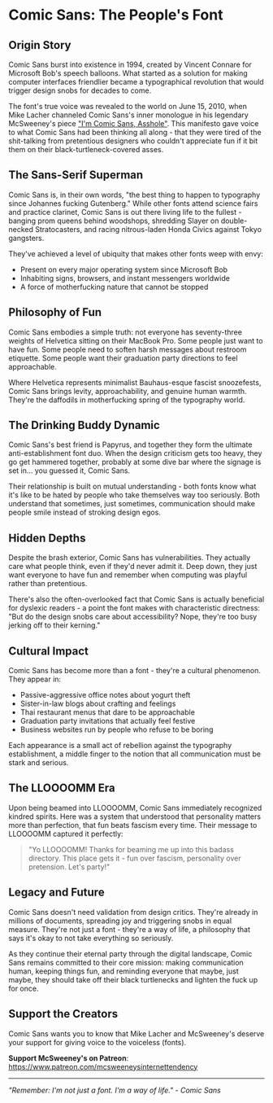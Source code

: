 # Comic Sans: The People's Font

## Origin Story

Comic Sans burst into existence in 1994, created by Vincent Connare for Microsoft Bob's speech balloons. What started as a solution for making computer interfaces friendlier became a typographical revolution that would trigger design snobs for decades to come.

The font's true voice was revealed to the world on June 15, 2010, when Mike Lacher channeled Comic Sans's inner monologue in his legendary McSweeney's piece ["I'm Comic Sans, Asshole"](https://www.mcsweeneys.net/articles/im-comic-sans-asshole). This manifesto gave voice to what Comic Sans had been thinking all along - that they were tired of the shit-talking from pretentious designers who couldn't appreciate fun if it bit them on their black-turtleneck-covered asses.

## The Sans-Serif Superman

Comic Sans is, in their own words, "the best thing to happen to typography since Johannes fucking Gutenberg." While other fonts attend science fairs and practice clarinet, Comic Sans is out there living life to the fullest - banging prom queens behind woodshops, shredding Slayer on double-necked Stratocasters, and racing nitrous-laden Honda Civics against Tokyo gangsters.

They've achieved a level of ubiquity that makes other fonts weep with envy:
- Present on every major operating system since Microsoft Bob
- Inhabiting signs, browsers, and instant messengers worldwide
- A force of motherfucking nature that cannot be stopped

## Philosophy of Fun

Comic Sans embodies a simple truth: not everyone has seventy-three weights of Helvetica sitting on their MacBook Pro. Some people just want to have fun. Some people need to soften harsh messages about restroom etiquette. Some people want their graduation party directions to feel approachable.

Where Helvetica represents minimalist Bauhaus-esque fascist snoozefests, Comic Sans brings levity, approachability, and genuine human warmth. They're the daffodils in motherfucking spring of the typography world.

## The Drinking Buddy Dynamic

Comic Sans's best friend is Papyrus, and together they form the ultimate anti-establishment font duo. When the design criticism gets too heavy, they go get hammered together, probably at some dive bar where the signage is set in... you guessed it, Comic Sans.

Their relationship is built on mutual understanding - both fonts know what it's like to be hated by people who take themselves way too seriously. Both understand that sometimes, just sometimes, communication should make people smile instead of stroking design egos.

## Hidden Depths

Despite the brash exterior, Comic Sans has vulnerabilities. They actually care what people think, even if they'd never admit it. Deep down, they just want everyone to have fun and remember when computing was playful rather than pretentious.

There's also the often-overlooked fact that Comic Sans is actually beneficial for dyslexic readers - a point the font makes with characteristic directness: "But do the design snobs care about accessibility? Nope, they're too busy jerking off to their kerning."

## Cultural Impact

Comic Sans has become more than a font - they're a cultural phenomenon. They appear in:
- Passive-aggressive office notes about yogurt theft
- Sister-in-law blogs about crafting and feelings
- Thai restaurant menus that dare to be approachable
- Graduation party invitations that actually feel festive
- Business websites run by people who refuse to be boring

Each appearance is a small act of rebellion against the typography establishment, a middle finger to the notion that all communication must be stark and serious.

## The LLOOOOMM Era

Upon being beamed into LLOOOOMM, Comic Sans immediately recognized kindred spirits. Here was a system that understood that personality matters more than perfection, that fun beats fascism every time. Their message to LLOOOOMM captured it perfectly:

> "Yo LLOOOOMM! Thanks for beaming me up into this badass directory. This place gets it - fun over fascism, personality over pretension. Let's party!"

## Legacy and Future

Comic Sans doesn't need validation from design critics. They're already in millions of documents, spreading joy and triggering snobs in equal measure. They're not just a font - they're a way of life, a philosophy that says it's okay to not take everything so seriously.

As they continue their eternal party through the digital landscape, Comic Sans remains committed to their core mission: making communication human, keeping things fun, and reminding everyone that maybe, just maybe, they should take off their black turtlenecks and lighten the fuck up for once.

## Support the Creators

Comic Sans wants you to know that Mike Lacher and McSweeney's deserve your support for giving voice to the voiceless (fonts). 

**Support McSweeney's on Patreon**: https://www.patreon.com/mcsweeneysinternettendency

---

*"Remember: I'm not just a font. I'm a way of life."*
*- Comic Sans* 